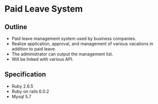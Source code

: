 # Paid Leave System

## Outline

* Paid leave management system used by business companies.
* Realize application, approval, and management of various vacations in addition to paid leave.
* The administrator can output the management list.
* Will be linked with various API.

## Specification
* Ruby 2.6.5
* Ruby on rails 6.0.2
* Mysql 5.7
